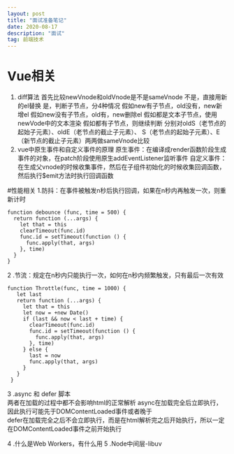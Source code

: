 ```yaml
---
layout: post
title: "面试准备笔记"
date: 2020-08-17 
description: "面试"
tag: 前端技术
---
```


# Vue相关
1. diff算法
首先比较newVnode和oldVnode是不是sameVnode
不是，直接用新的el替换
是，判断子节点，分4种情况
假如new有子节点，old没有，new新增el
假如new没有子节点，old有，new删除el
假如都是文本子节点，使用newVode中的文本渲染
假如都有子节点，则继续判断
分别对oldS（老节点的起始子元素）、oldE（老节点的截止子元素）、
S（老节点的起始子元素）、E（新节点的截止子元素）两两做sameVnode比较
2. vue中原生事件和自定义事件的原理
原生事件：在编译成render函数阶段生成事件的对象，在patch阶段使用原生addEventListener监听事件
自定义事件：在生成父vnode的时候收集事件，然后在子组件初始化的时候收集回调函数，然后执行$emit方法时执行回调函数

#性能相关
1.防抖：在事件被触发n秒后执行回调，如果在n秒内再触发一次，则重新计时
```
function debounce (func, time = 500) {
  return function (...args) {
    let that = this
    clearTimeout(func.id)
    func.id = setTimeout(function () {
      func.apply(that, args)
    }, time)
  }
}
```  
2 .节流：规定在n秒内只能执行一次，如何在n秒内频繁触发，只有最后一次有效
```
function Throttle(func, time = 1000) {
   let last
   return function (...args) {
     let that = this
     let now = +new Date()
     if (last && now < last + time) {
       clearTimeout(func.id)
       func.id = setTimeout(function () {
         func.apply(that, args)
       }, time)
     } else {
       last = now
       func.apply(that, args)
     }
   }
 }
```
3 .async 和 defer 脚本  
两者在加载的过程中都不会影响html的正常解析
async在加载完全后立即执行，因此执行可能先于DOMContentLoaded事件或者晚于  
defer在加载完全之后不会立即执行，而是在html解析完之后开始执行，所以一定在DOMContentLoaded事件之前开始执行

4 .什么是Web Workers，有什么用
5 .Node中间层-libuv



